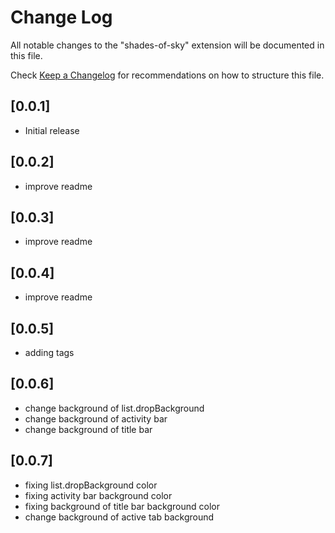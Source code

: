 # Change Log

All notable changes to the "shades-of-sky" extension will be documented in this file.

Check [Keep a Changelog](http://keepachangelog.com/) for recommendations on how to structure this file.

## [0.0.1]

- Initial release

## [0.0.2]

- improve readme

## [0.0.3]

- improve readme

## [0.0.4]

- improve readme

## [0.0.5]

- adding tags

## [0.0.6]

- change background of list.dropBackground
- change background of activity bar
- change background of title bar

## [0.0.7] 

- fixing list.dropBackground color
- fixing activity bar background color
- fixing background of title bar background color
- change background of active tab background